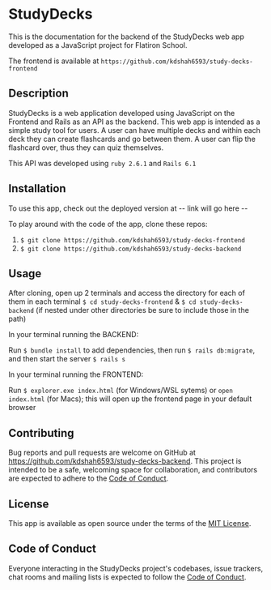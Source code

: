 # StudyDecks
This is the documentation for the backend of the StudyDecks web app developed as a JavaScript project for Flatiron School.

The frontend is available at `https://github.com/kdshah6593/study-decks-frontend`

## Description
StudyDecks is a web application developed using JavaScript on the Frontend and Rails as an API as the backend. This web app is intended as a simple study tool for users. A user can have multiple decks and within each deck they can create flashcards and go between them. A user can flip the flashcard over, thus they can quiz themselves.

This API was developed using `ruby 2.6.1` and `Rails 6.1`

## Installation
To use this app, check out the deployed version at -- link will go here --

To play around with the code of the app, clone these repos:
1. `$ git clone https://github.com/kdshah6593/study-decks-frontend`
2. `$ git clone https://github.com/kdshah6593/study-decks-backend`

## Usage

After cloning, open up 2 terminals and access the directory for each of them in each terminal `$ cd study-decks-frontend` & `$ cd study-decks-backend` (if nested under other directories be sure to include those in the path)

In your terminal running the BACKEND:

Run `$ bundle install` to add dependencies, then run `$ rails db:migrate`, and then start the server `$ rails s`

In your terminal running the FRONTEND:

Run `$ explorer.exe index.html` (for Windows/WSL sytems) or `open index.html` (for Macs); this will open up the frontend page in your default browser

## Contributing
Bug reports and pull requests are welcome on GitHub at https://github.com/kdshah6593/study-decks-backend. This project is intended to be a safe, welcoming space for collaboration, and contributors are expected to adhere to the [Code of Conduct](https://github.com/kdshah6593/study-decks-backend/blob/main/CODE_OF_CONDUCT.md).

## License
This app is available as open source under the terms of the [MIT License](https://opensource.org/licenses/MIT).

## Code of Conduct

Everyone interacting in the StudyDecks project's codebases, issue trackers, chat rooms and mailing lists is expected to follow the [Code of Conduct](https://github.com/kdshah6593/study-decks-backend/blob/main/CODE_OF_CONDUCT.md).